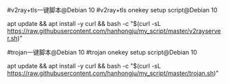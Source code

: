 #v2ray+tls一键脚本@Debian 10
#v2ray+tls onekey setup script@Debian 10


apt update  &&  apt   install   -y   curl   &&   bash    -c     "$(curl -sL   https://raw.githubusercontent.com/hanhongju/my_script/master/v2rayserver.sh)"









#trojan一键脚本@Debian 10
#trojan onekey setup script@Debian 10



apt update  &&  apt   install   -y   curl   &&   bash    -c     "$(curl -sL   https://raw.githubusercontent.com/hanhongju/my_script/master/trojan.sh)"



